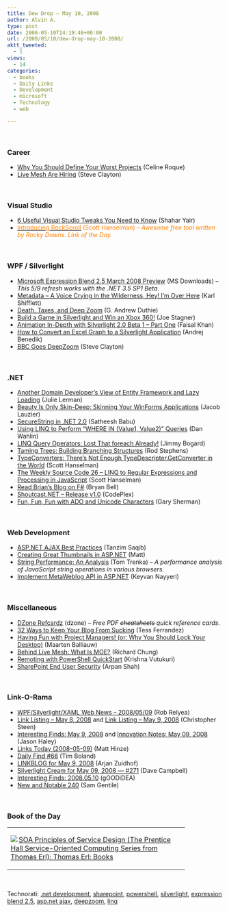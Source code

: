 ```yaml
---
title: Dew Drop – May 10, 2008
author: Alvin A.
type: post
date: 2008-05-10T14:19:48+00:00
url: /2008/05/10/dew-drop-may-10-2008/
aktt_tweeted:
  - 1
views:
  - 14
categories:
  - books
  - Daily Links
  - Development
  - microsoft
  - Technology
  - web

---
```

&nbsp;

### Career

  * [Why You Should Define Your Worst Projects][1] (Celine Roque)
  * [Live Mesh Are Hiring][2] (Steve Clayton)

&nbsp;

### Visual Studio

  * [6 Useful Visual Studio Tweaks You Need to Know][3] (Shahar Yair)
  * [<font color="#ff8000">Introducing RockScroll</font>][4] <font color="#ff8000">(Scott Hanselman) <em>&#8211; Awesome free tool written by Rocky Downs. Link of the Day.</em></font>

&nbsp;

### WPF / Silverlight

  * [Microsoft Expression Blend 2.5 March 2008 Preview][5] (MS Downloads) _&#8211; This 5/9 refresh works with the .NET 3.5 SP1 Beta._
  * [Metadata &#8211; A Voice Crying in the Wilderness, Hey! I&#8217;m Over Here][6] (Karl Shifflett)
  * [Death, Taxes, and Deep Zoom][7] (G. Andrew Duthie)
  * [Build a Game in Silverlight and Win an Xbox 360!][8] (Joe Stagner)
  * [Animation In-Depth with Silverlight 2.0 Beta 1 &#8211; Part One][9] (Faisal Khan)
  * [How to Convert an Excel Graph to a Silverlight Application][10] (Andrej Benedik)
  * [BBC Goes DeepZoom][11] (Steve Clayton)

&nbsp;

### .NET

  * [Another Domain Developer&#8217;s View of Entity Framework and Lazy Loading][12] (Julie Lerman)
  * [Beauty Is Only Skin-Deep: Skinning Your WinForms Applications][13] (Jacob Lauzier)
  * [SecureString in .NET 2.0][14] (Satheesh Babu)
  * [Using LINQ to Perform &#8220;WHERE IN (Value1, Value2)&#8221; Queries][15] (Dan Wahlin)
  * [LINQ Query Operators: Lost That foreach Already!][16] (Jimmy Bogard)
  * [Taming Trees: Building Branching Structures][17] (Rod Stephens)
  * [TypeConverters: There&#8217;s Not Enough TypeDescripter.GetConverter in the World][18] (Scott Hanselman)
  * [The Weekly Source Code 26 &#8211; LINQ to Regular Expressions and Processing in JavaScript][19] (Scott Hanselman)
  * [Read Brian&#8217;s Blog on F#][20] (Bryan Bell)
  * [Shoutcast.NET &#8211; Release v1.0][21] (CodePlex)
  * [Fun, Fun, Fun with ADO and Unicode Characters][22] (Gary Sherman)

&nbsp;

### Web Development

  * [ASP.NET AJAX Best Practices][23] (Tanzim Saqib)
  * [Creating Great Thumbnails in ASP.NET][24] (Matt)
  * [String Performance: An Analysis][25] (Tom Trenka) _&#8211; A performance analysis of JavaScript string operations in various browsers._
  * [Implement MetaWeblog API in ASP.NET][26] (Keyvan Nayyeri)

&nbsp;

### Miscellaneous

  * [DZone Refcardz][27] (dzone) _&#8211; Free PDF <strike>cheatsheets</strike> quick reference cards._
  * [32 Ways to Keep Your Blog From Sucking][28] (Tess Ferrandez)
  * [Having Fun with Project Managers! (or: Why You Should Lock Your Desktop)][29] (Maarten Balliauw)
  * [Behind Live Mesh: What Is MOE?][30] (Richard Chung)
  * [Remoting with PowerShell QuickStart][31] (Krishna Vutukuri)
  * [SharePoint End User Security][32] (Arpan Shah)

&nbsp;

### Link-O-Rama

  * [WPF/Silverlight/XAML Web News &#8211; 2008/05/09][33] (Rob Relyea)
  * [Link Listing &#8211; May 8, 2008][34] and [Link Listing &#8211; May 9, 2008][35] (Christopher Steen)
  * [Interesting Finds: May 9, 2008][36] and [Innovation Notes: May 09, 2008][37] (Jason Haley)
  * [Links Today (2008-05-09)][38] (Matt Hinze)
  * [Daily Find #66][39] (Tim Boland)
  * [LINKBLOG for May 9, 2008][40] (Arjan Zuidhof)
  * [Silverlight Cream for May 09, 2008 &#8212; #271][41] (Dave Campbell)
  * [Interesting Finds: 2008.05.10][42] (gOODiDEA)
  * [New and Notable 240][43] (Sam Gentile)

&nbsp;

### Book of the Day

<div class="wlWriterSmartContent" id="scid:7dc1bd33-94bd-46fd-a20b-0131235bcd47:3c59e243-4ba4-40e0-af16-5653a2ca3922" style="padding-right: 0px; display: inline; padding-left: 0px; float: none; padding-bottom: 0px; margin: 0px; padding-top: 0px">
  <table cellspacing="0" cellpadding="2" width="400" border="0" unselectable="on">
    <tr>
      <td valign="top" width="400">
        <p>
          <a title="SOA Principles of Service Design (The Prentice Hall Service-Oriented Computing Series from Thomas Erl): Thomas Erl: Books" href="http://www.amazon.com/exec/obidos/ASIN/0132344823/alvinashcraft-20"><img data-recalc-dims="1" decoding="async" src="https://i0.wp.com/images.amazon.com/images/P/0132344823.01.MZZZZZZZ.jpg?w=660" border="0" align="left" style="float:left" />SOA Principles of Service Design (The Prentice Hall Service-Oriented Computing Series from Thomas Erl): Thomas Erl: Books</a>
        </p>
      </td>
    </tr>
  </table>
</div>

&nbsp;

<div class="wlWriterSmartContent" id="scid:C16BAC14-9A3D-4c50-9394-FBFEF7A93539:c3ad37df-7159-4d18-8892-143a9d2c0fe0" style="padding-right: 0px; display: inline; padding-left: 0px; padding-bottom: 0px; margin: 0px; padding-top: 0px">
  <!--dotnetkickit-->
</div>

<div class="wlWriterSmartContent" id="scid:d7bf807d-7bb0-458a-811f-90c51817d5c2:a79c64db-138a-4c8f-9c89-3a0e6f0b629e" style="padding-right: 0px; display: inline; padding-left: 0px; padding-bottom: 0px; margin: 0px; padding-top: 0px">
  <p>
    <span class="TagSite">Technorati:</span> <a href="http://technorati.com/tag/.net+development" rel="tag" class="tag">.net development</a>, <a href="http://technorati.com/tag/sharepoint" rel="tag" class="tag">sharepoint</a>, <a href="http://technorati.com/tag/powershell" rel="tag" class="tag">powershell</a>, <a href="http://technorati.com/tag/silverlight" rel="tag" class="tag">silverlight</a>, <a href="http://technorati.com/tag/expression+blend+2.5" rel="tag" class="tag">expression blend 2.5</a>, <a href="http://technorati.com/tag/asp.net+ajax" rel="tag" class="tag">asp.net ajax</a>, <a href="http://technorati.com/tag/deepzoom" rel="tag" class="tag">deepzoom</a>, <a href="http://technorati.com/tag/linq" rel="tag" class="tag">linq</a><br /><!-- StartInsertedTags: .net development, sharepoint, powershell, silverlight, expression blend 2.5, asp.net ajax, deepzoom, linq :EndInsertedTags -->
  </p>
</div>

 [1]: http://webworkerdaily.com/2008/05/09/why-you-should-define-your-worst-projects/
 [2]: http://blogs.msdn.com/stevecla01/archive/2008/05/09/live-mesh-are-hiring.aspx
 [3]: http://www.dev102.com/2008/05/09/6-useful-visual-studio-tweaks-you-need-to-know/
 [4]: http://www.hanselman.com/blog/IntroducingRockScroll.aspx
 [5]: http://www.microsoft.com/downloads/details.aspx?familyid=32a3e916-e681-4955-bc9f-cfba49273c7c&displaylang=en&tm
 [6]: http://karlshifflett.wordpress.com/2008/05/08/metadata-a-voice-crying-in-the-wilderness-hey-im-over-here/
 [7]: http://blogs.msdn.com/gduthie/archive/2008/05/09/death-taxes-and-deep-zoom.aspx
 [8]: http://joeon.net/post/Build-a-Game-in-Silverlight-and-Win-an-XBOX-360-!.aspx
 [9]: http://dotnetslackers.com/articles/silverlight/AnimationInDepthWithSilverlight20Beta1.aspx
 [10]: http://www.wpf-graphics.com/HowTo_Sl_Excel.aspx
 [11]: http://blogs.msdn.com/stevecla01/archive/2008/05/09/bbc-goes-deepzoom.aspx
 [12]: http://www.thedatafarm.com/blog/2008/05/09/anotherdomaindevelopersviewofentityframeworkandlazyloading.aspx
 [13]: http://www.atalasoft.com/cs/blogs/jake/archive/2008/05/09/beauty-is-only-skin-deep-skinning-your-winforms-application.aspx
 [14]: http://www.codedigest.com/Articles/Framework/27_SecureString_in_Net_20.aspx
 [15]: http://weblogs.asp.net/dwahlin/archive/2008/05/09/using-linq-to-perform-quot-where-in-value1-value2-quot-queries.aspx
 [16]: http://www.lostechies.com/blogs/jimmy_bogard/archive/2008/05/09/linq-query-operators-lose-that-foreach-already.aspx
 [17]: http://www.devx.com/dotnet/Article/37855
 [18]: http://www.hanselman.com/blog/TypeConvertersTheresNotEnoughTypeDescripterGetConverterInTheWorld.aspx
 [19]: http://www.hanselman.com/blog/TheWeeklySourceCode26LINQToRegularExpressionsAndProcessingInJavascript.aspx
 [20]: http://hyperthink.net/blog/2008/05/10/read%20brians%20blog%20on%20f.aspx
 [21]: http://www.codeplex.com/ShoucastNET/Release/ProjectReleases.aspx?ReleaseId=13212
 [22]: http://blogs.dovetailsoftware.com/blogs/gsherman/archive/2008/05/09/fun-fun-fun-with-ado-and-unicode-characters.aspx
 [23]: http://www.codeproject.com/KB/ajax/AspNetAjaxBestPractices.aspx
 [24]: http://www.thebrainparasite.com/post/Creating-great-thumbnails-in-ASPNET.aspx
 [25]: http://www.sitepen.com/blog/2008/05/09/string-performance-an-analysis/
 [26]: http://nayyeri.net/blog/implement-metaweblog-api-in-asp-net/
 [27]: http://refcardz.dzone.com/
 [28]: http://blogs.msdn.com/tess/archive/2008/05/09/blog-interesting-32-ways-to-keep-your-blog-from-sucking.aspx
 [29]: http://blog.maartenballiauw.be/post/2008/05/Having-fun-with-project-managers!-(or-why-you-should-lock-your-desktop).aspx
 [30]: http://blogs.msdn.com/livemesh/archive/2008/05/09/behind-live-mesh-what-is-moe.aspx
 [31]: http://blogs.msdn.com/powershell/archive/2008/05/10/remoting-with-powershell-quickstart.aspx
 [32]: http://blogs.msdn.com/arpans/archive/2008/05/09/sharepoint-end-user-security.aspx
 [33]: http://blogs.windowsclient.net/rob_relyea/archive/2008/05/09/wpf-silverlight-xaml-web-news-2008-05-09.aspx
 [34]: http://dotnetjunkies.com/WebLog/csteen/archive/2008/05/09/467921.aspx
 [35]: http://dotnetjunkies.com/WebLog/csteen/archive/2008/05/10/468044.aspx
 [36]: http://jasonhaley.com/blog/archive/2008/05/09/141622.aspx
 [37]: http://jasonhaley.com/blog/archive/2008/05/09/141623.aspx
 [38]: http://mhinze.com/links-today-2008-05-09/
 [39]: http://www.techtoolblog.com/archives/daily-find-66
 [40]: http://arjansworld.blogspot.com/2008/05/linkblog-for-may-9-2008.html
 [41]: http://geekswithblogs.net/WynApseTechnicalMusings/archive/2008/05/09/122031.aspx
 [42]: http://weblogs.asp.net/yuanjian/archive/2008/05/10/interesting-finds-2008-05-10.aspx
 [43]: http://samgentile.com/blogs/samgentile/archive/2008/05/10/new-and-notable-240.aspx
